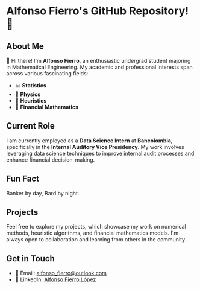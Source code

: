 # Alfonso Fierro's GitHub Repository! 🎉

## About Me

👋 Hi there! I'm **Alfonso Fierro**, an enthusiastic undergrad student majoring in Mathematical Engineering. My academic and professional interests span across various fascinating fields:

- 📊 **Statistics**
- 🔭 **Physics**
- 🤖 **Heuristics**
- 💸 **Financial Mathematics**

## Current Role

I am currently employed as a **Data Science Intern** at **Bancolombia**, specifically in the **Internal Auditory Vice Presidency**. My work involves leveraging data science techniques to improve internal audit processes and enhance financial decision-making.

## Fun Fact

Banker by day, Bard by night.

## Projects

Feel free to explore my projects, which showcase my work on numerical methods, heuristic algorithms, and financial mathematics models. I'm always open to collaboration and learning from others in the community.

## Get in Touch

- 📧 Email: [alfonso_fierro@outlook.com](mailto:alfonso_fierro@outlook.com)
- 💼 LinkedIn: [Alfonso Fierro López](www.linkedin.com/in/alfonso-fierro-lopez)
